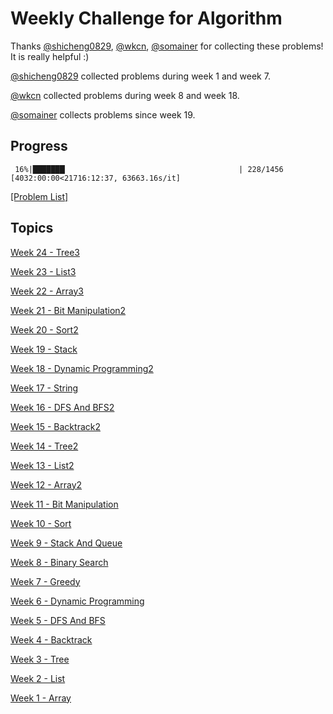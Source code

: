 # Weekly Challenge for Algorithm
Thanks [@shicheng0829](https://github.com/shicheng0829), [@wkcn](https://github.com/wkcn), [@somainer](https://github.com/somainer) for collecting these problems! It is really helpful :)

[@shicheng0829](https://github.com/shicheng0829) collected problems during week 1 and week 7.

[@wkcn](https://github.com/wkcn) collected problems during week 8 and week 18.

[@somainer](https://github.com/somainer) collects problems since week 19.

## Progress
```
 16%|███████▏                                      | 228/1456 [4032:00:00<21716:12:37, 63663.16s/it]
```
[[Problem List]](./problems.md)

## Topics

[Week 24 - Tree3](./week24_tree3)

[Week 23 - List3](./week23_list3)

[Week 22 - Array3](./week22_array3)

[Week 21 - Bit Manipulation2](./week21_bit_manipulation2)

[Week 20 - Sort2](./week20_sort2)

[Week 19 - Stack](./week19_stack)

[Week 18 - Dynamic Programming2](./week18_dynamic_programming2)

[Week 17 - String](./week17_string)

[Week 16 - DFS And BFS2](./week16_dfs_and_bfs2)

[Week 15 - Backtrack2](./week15_backtrack2)

[Week 14 - Tree2](./week14_tree2)

[Week 13 - List2](./week13_list2)

[Week 12 - Array2](./week12_array2)

[Week 11 - Bit Manipulation](./week11_bit_manipulation)

[Week 10 - Sort](./week10_sort)

[Week 9 - Stack And Queue](./week9_stack_and_queue)

[Week 8 - Binary Search](./week8_binary_search)

[Week 7 - Greedy](./week7_greedy)

[Week 6 - Dynamic Programming](./week6_dynamic_programming)

[Week 5 - DFS And BFS](./week5_dfs_and_bfs)

[Week 4 - Backtrack](./week4_backtrack)

[Week 3 - Tree](./week3_tree)

[Week 2 - List](./week2_list)

[Week 1 - Array](./week1_array)

